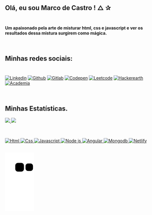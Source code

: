 ##  Olá, eu sou Marco de Castro !   &#x25b3;  &#x2730; <br> <br>
#### Um apaixonado pela arte de misturar html, css e javascript e ver os resultados dessa mistura surgirem como mágica.  <br> <br> <br>

## Minhas redes sociais:  <br> <br>

[![Linkedin]( https://img.shields.io/badge/LinkedIn-0077B5?style=for-the-badge&logo=linkedin&logoColor=white)](https://www.linkedin.com/in/marco-de-castro/)  [![Github](https://img.shields.io/badge/GitHub-100000?style=for-the-badge&logo=github&logoColor=white)](https://github.com/marcodecastro)  [![Gitlab](https://img.shields.io/badge/GitLab-0077B5?style=for-the-badge&logo=gitlab&logoColor=white)](https://gitlab.com/marcodecastro)  [![Codepen](https://img.shields.io/badge/Twitter-0077B5?style=for-the-badge&logo=twitter&logoColor=white)](https://twitter.com/marcodecastro)  [![Leetcode](https://img.shields.io/badge/-LeetCode-FFA116?style=for-the-badge&logo=LeetCode&logoColor=black)](https://leetcode.com/marcodecastro/)  [![Hackerearth](https://img.shields.io/badge/HackerEarth-%232C3454.svg?&style=for-the-badge&logo=HackerEarth&logoColor=Blue)](https://www.hackerearth.com/@marco173)  [![Academia](https://img.shields.io/badge/Academia-fff?style=for-the-badge&logo=academia&logoColor=black)](https://independent.academia.edu/MarcoCastro208)   <br> <br> <br>

##  Minhas Estatísticas.  
<div>
<a href="https://github.com/marcodecastro">
<img height="180em" src="https://github-readme-stats.vercel.app/api?username=marcodecastro&show_icons=true&theme=dark&include_all_commits=true&count_private=true" />
<img height="180em" src="https://github-readme-stats.vercel.app/api/top-langs/?username=marcodecastro&layout=compact&langs_count=16&theme=dark" />
</div> <br> <br>


![Html](https://img.shields.io/badge/HTML5-E34F26?style=for-the-badge&logo=html5&logoColor=white) ![Css](https://img.shields.io/badge/CSS3-1572B6?style=for-the-badge&logo=css3&logoColor=white) ![Javascript](https://img.shields.io/badge/JavaScript-F7DF1E?style=for-the-badge&logo=javascript&logoColor=black) ![Node js](https://img.shields.io/badge/Node.js-43853D?style=for-the-badge&logo=node.js&logoColor=white) ![Angular](https://img.shields.io/badge/Angular-DD0031?style=for-the-badge&logo=angular&logoColor=white) ![Mongodb](https://img.shields.io/badge/MongoDB-4EA94B?style=for-the-badge&logo=mongodb&logoColor=white) ![Netlify](https://img.shields.io/badge/Netlify-00C7B7?style=for-the-badge&logo=netlify&logoColor=white)  <br> <br> 



![Snake animation](https://github.com/marcodecastro/marcodecastro/blob/output/github-contribution-grid-snake.svg)
  
  
